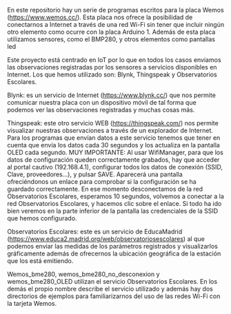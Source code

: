En este repositorio hay un serie de programas escritos para la placa Wemos (https://www.wemos.cc/). Esta placa nos ofrece la posibilidad de conectarnos a Internet a través de una red Wi-Fi sin tener que incluir ningún otro elemento como ocurre con la placa Arduino 1. Además de esta placa utilizamos sensores, como el BMP280, y otros elementos como pantallas led

Este proyecto está centrado en IoT por lo que en todos los casos enviamos las observaciones registradas por los sensores a servicios disponibles en Internet. Los que hemos utilizado son: Blynk, Thingspeak y Observatorios Escolares.

Blynk: es un servicio de Internet (https://www.blynk.cc/) que nos permite comunicar nuestra placa con un dispositivo móvil de tal forma que podemos ver las observaciones registradas y muchas cosas más. 

Thingspeak: este otro servicio WEB (https://thingspeak.com/) nos permite visualizar nuestras observaciones a través de un explorador de Internet. Para los programas que envían datos a este servicio tenemos que tener en cuenta que envía los datos cada 30 segundos y los actualiza en la
pantalla OLED cada segundo. MUY IMPORTANTE: Al usar WifiManager, para que los datos de configuración queden correctamente grabados, hay que acceder al portal cautivo (192.168.4.1), configurar todos los datos de conexión (SSID, Clave, proveedores...), y pulsar SAVE. Aparecerá una pantalla ofreciéndonos un enlace para comprobar si la configuración se ha guardado correctamente. En ese momento desconectamos de la red Observatorios Escolares, esperamos 10 segundos, volvemos a conectar a la red Observatorios Escolares, y hacemos clic sobre el enlace. Si todo ha ido bien veremos en la parte inferior de la pantalla las credenciales de la SSID que hemos configurado.

Observatorios Escolares: este es un servicio de EducaMadrid (https://www.educa2.madrid.org/web/observatoriosescolares) al que podemos enviar las medidas de los parámetros registrados y visualizarlos gráficamente además de ofrecernos la ubicación geográfica de la estación que los está emitiendo. 

Wemos_bme280, wemos_bme280_no_desconexion y wemos_bme280_OLED utilizan el servicio Observatorios Escolares. En los demás el propio nombre describe el servicio utilizado y además hay dos directorios de ejemplos para familiarizarnos del uso de las redes Wi-Fi con la tarjeta Wemos. 
